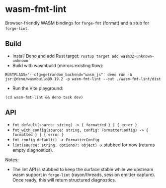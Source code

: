 # wasm-fmt-lint

Browser-friendly WASM bindings for `forge-fmt` (format) and a stub for
`forge-lint`.

## Build

- Install Deno and add Rust target: `rustup target add wasm32-unknown-unknown`
- Build with wasmbuild (mirrors existing flow):

```
RUSTFLAGS='--cfg=getrandom_backend="wasm_js"' deno run -A jsr:@deno/wasmbuild@0.19.2 -p wasm-fmt-lint --out ./wasm-fmt-lint/dist
```

- Run the Vite playground:

```
(cd wasm-fmt-lint && deno task dev)
```

## API

- `fmt_default(source: string) -> { formatted } | { error }`
- `fmt_with_config(source: string, config: FormatterConfig) -> { formatted } | { error }`
- `fmt_config_default() -> FormatterConfig`
- `lint(source: string, options?: object)` → stubbed for now (returns empty
  diagnostics).

Notes:

- The lint API is stubbed to keep the surface stable while we upstream wasm
  support in `forge-lint` (rayon/threads, session emitter capture). Once ready,
  this will return structured diagnostics.
